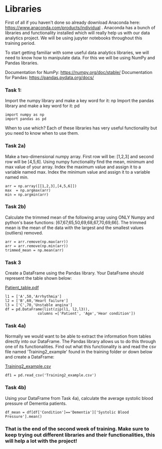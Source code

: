# Libraries

First of all if you haven't done so already download Anaconda here: https://www.anaconda.com/products/individual . Anaconda has a bunch of libraries and functionality installed which will really help us with our data analytics project. We will be using jupyter notebooks throughout this training period. 

To start getting familiar with some useful data analytics libraries, we will need to know how to manipulate data. For this we will be using NumPy and Pandas libraries. 

Documentation for NumPy: https://numpy.org/doc/stable/
Documentation for Pandas: https://pandas.pydata.org/docs/

### Task 1: 

Import the numpy library and make a key word for it: np 
Import the pandas library and make a key word for it: pd

```
import numpy as np
import pandas as pd

```


When to use which? Each of these libraries has very useful functionality but you need to know when to use them. 

### Task 2a)
Make a two-dimensional numpy array. First row will be: [1,2,3] and second row will be [4,5,6]. 
Using numpy functionality find the mean, minimum and max value of your array. Index the maximum value and assign it to a variable named max. Index the minimum value and assign it to a variable named min. 

```
arr = np.array([[1,2,3],[4,5,6]])
max  = np.argmax(arr)
min = np.argmin(arr)

```

### Task 2b)
Calculate the trimmed mean of the following array using ONLY Numpy and python's base functions: [67,67,65,50,69,68,67,70,69,66]. The trimmed mean is the mean of the data with the largest and the smallest values (outliers) removed.

```
arr = arr.remove(np.max(arr))
arr = arr.remove(np.min(arr))
trimmed_mean = np.mean(arr)
```

### Task 3

Create a DataFrame using the Pandas library. Your DataFrame should represent the table shown below: 

[Patient_table.pdf](https://github.com/alepgr/gubmes-hda/blob/main/Training/Patient_table.pdf)


```
l1 = ['A',50,'Arrhythmia']
l2 = ['B',60,'Heart failure']
l3 = ['C',70,'Unstable angina']
df = pd.DataFrame(list(zip(l1, l2,l3)),
               columns =['Patient', 'Age','Hear condition'])
```

### Task 4a)
Normally we would want to be able to extract the information from tables directly into our DataFrame. The Pandas library allows us to do this through one of its functionalities. Find out what this functionality is and read the csv file named 'Training2_example' found in the training folder or down below and create a DataFrame:

[Training2_example.csv](https://github.com/alepgr/gubmes-hda/blob/main/Training/Training2_example.csv)

```
df1 = pd.read_csv('Training2_example.csv')

```

### Task 4b)
Using your DataFrame from Task 4a), calculate the average systolic blood pressure of Dementia patients.

```
df_mean = df[df['Condition']=='Dementia']['Systolic Blood Pressure'].mean()
```

### That is the end of the second week of training. Make sure to keep trying out different libraries and their functionalities, this will help a lot with the project!
